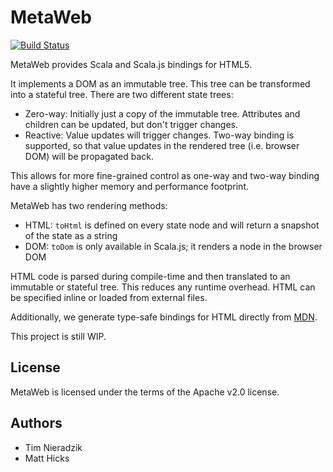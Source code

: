 # MetaWeb
[![Build Status](https://travis-ci.org/MetaStack-pl/MetaWeb.svg)](https://travis-ci.org/MetaStack-pl/MetaWeb)

MetaWeb provides Scala and Scala.js bindings for HTML5.

It implements a DOM as an immutable tree. This tree can be transformed into a stateful tree. There are two different state trees:

- Zero-way: Initially just a copy of the immutable tree. Attributes and children can be updated, but don't trigger changes.
- Reactive: Value updates will trigger changes. Two-way binding is supported, so that value updates in the rendered tree (i.e. browser DOM) will be propagated back.

This allows for more fine-grained control as one-way and two-way binding have a slightly higher memory and performance footprint.

MetaWeb has two rendering methods:

- HTML: ``toHtml`` is defined on every state node and will return a snapshot of the state as a string
- DOM: ``toDom`` is only available in Scala.js; it renders a node in the browser DOM

HTML code is parsed during compile-time and then translated to an immutable or stateful tree. This reduces any runtime overhead. HTML can be specified inline or loaded from external files.

Additionally, we generate type-safe bindings for HTML directly from [MDN](https://developer.mozilla.org/en-US/docs/Web/HTML/Element).

This project is still WIP.

## License
MetaWeb is licensed under the terms of the Apache v2.0 license.

## Authors
* Tim Nieradzik
* Matt Hicks
